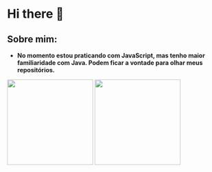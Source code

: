 # Hi there 👋

## Sobre mim:
<!--
  ![status de GaPSant no Github](https://github-readme-stats.vercel.app/api?username=GabPSant&show_icons=true)
  [![Cartão ReadME](https://github-readme-stats.vercel.app/api/pin/?username=GabPSant&repo=public-GabPSant)](https://github.com/anuraghazra/github-readme-stats)

  [![Top Linguagens](https://github-readme-stats.vercel.app/api/top-langs/?username=GabPSant)](https://github.com/GabPSant?tab=repositories)
-->
- **No momento estou praticando com JavaScript, mas tenho maior familiaridade com Java. Podem ficar a vontade para olhar meus repositórios.**
<div>
  <picture>
    <source 
      srcset="https://github-readme-stats.vercel.app/api?username=GabPSant&show_icons=true&theme=tokyonight"
      media="(preferes-color-scheme: tokyonight)"
      >
    <img height="200px" src="https://github-readme-stats.vercel.app/api?username=GabPSant&show_icons=true&theme=tokyonight&hide_rank=true&&locale=pt-br">
  </picture>
  <picture>
    <source
      srcset="https://github-readme-stats.vercel.app/api/top-langs/?username=GabPSant&theme=dracula"
      media="(preferes-color-scheme: dracula)"
      >
    <img height="200px" src="https://github-readme-stats.vercel.app/api/top-langs/?username=GabPSant&show_icons=true&theme=dracula&layout=donut&hide_border=true">
  </picture>
</div>
